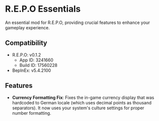 # R.E.P.O Essentials

An essential mod for R.E.P.O, providing crucial features to enhance your gameplay experience.

## Compatibility

-   R.E.P.O: v0.1.2
    -   App ID: 3241660
    -   Build ID: 17560228
-   BepInEx: v5.4.2100

## Features

-   **Currency Formatting Fix**: Fixes the in-game currency display that was hardcoded to German locale (which uses decimal points as thousand separators). It now uses your system's culture settings for proper number formatting.
